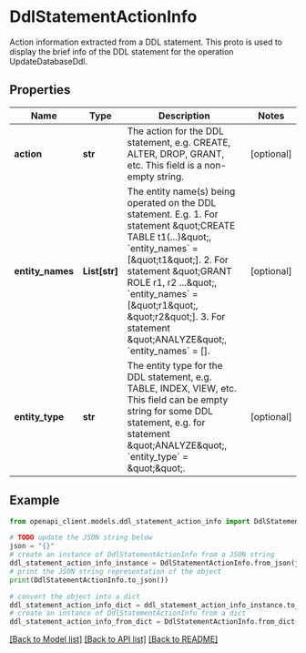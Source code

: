 # DdlStatementActionInfo

Action information extracted from a DDL statement. This proto is used to display the brief info of the DDL statement for the operation UpdateDatabaseDdl.

## Properties

Name | Type | Description | Notes
------------ | ------------- | ------------- | -------------
**action** | **str** | The action for the DDL statement, e.g. CREATE, ALTER, DROP, GRANT, etc. This field is a non-empty string. | [optional] 
**entity_names** | **List[str]** | The entity name(s) being operated on the DDL statement. E.g. 1. For statement \&quot;CREATE TABLE t1(...)\&quot;, &#x60;entity_names&#x60; &#x3D; [\&quot;t1\&quot;]. 2. For statement \&quot;GRANT ROLE r1, r2 ...\&quot;, &#x60;entity_names&#x60; &#x3D; [\&quot;r1\&quot;, \&quot;r2\&quot;]. 3. For statement \&quot;ANALYZE\&quot;, &#x60;entity_names&#x60; &#x3D; []. | [optional] 
**entity_type** | **str** | The entity type for the DDL statement, e.g. TABLE, INDEX, VIEW, etc. This field can be empty string for some DDL statement, e.g. for statement \&quot;ANALYZE\&quot;, &#x60;entity_type&#x60; &#x3D; \&quot;\&quot;. | [optional] 

## Example

```python
from openapi_client.models.ddl_statement_action_info import DdlStatementActionInfo

# TODO update the JSON string below
json = "{}"
# create an instance of DdlStatementActionInfo from a JSON string
ddl_statement_action_info_instance = DdlStatementActionInfo.from_json(json)
# print the JSON string representation of the object
print(DdlStatementActionInfo.to_json())

# convert the object into a dict
ddl_statement_action_info_dict = ddl_statement_action_info_instance.to_dict()
# create an instance of DdlStatementActionInfo from a dict
ddl_statement_action_info_from_dict = DdlStatementActionInfo.from_dict(ddl_statement_action_info_dict)
```
[[Back to Model list]](../README.md#documentation-for-models) [[Back to API list]](../README.md#documentation-for-api-endpoints) [[Back to README]](../README.md)


